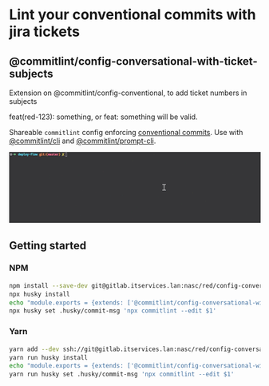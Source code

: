 # Lint your conventional commits with jira tickets

## @commitlint/config-conversational-with-ticket-subjects

Extension on @commitlint/config-conventional, to add ticket numbers in subjects

feat(red-123): something, or feat: something will be valid.

Shareable `commitlint` config enforcing [conventional commits](https://conventionalcommits.org/).
Use with [@commitlint/cli](https://npm.im/@commitlint/cli) and [@commitlint/prompt-cli](https://npm.im/@commitlint/prompt-cli).

![Demonstration](preview.gif)

## Getting started

### NPM
```sh
npm install --save-dev git@gitlab.itservices.lan:nasc/red/config-conversational-with-ticket-subjects.git
npx husky install
echo "module.exports = {extends: ['@commitlint/config-conversational-with-ticket-subjects']};" > commitlint.config.js
npx husky set .husky/commit-msg 'npx commitlint --edit $1'
```

### Yarn
```sh
yarn add --dev ssh://git@gitlab.itservices.lan:nasc/red/config-conversational-with-ticket-subjects.git
yarn run husky install
echo "module.exports = {extends: ['@commitlint/config-conversational-with-ticket-subjects']};" > commitlint.config.js
yarn run husky set .husky/commit-msg 'npx commitlint --edit $1'
```